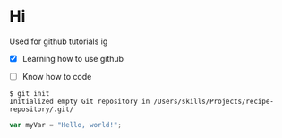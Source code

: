 # Hi

Used for github tutorials ig

- [x] Learning how to use github
- [ ] Know how to code



```
$ git init
Initialized empty Git repository in /Users/skills/Projects/recipe-repository/.git/
```


``` javascript
var myVar = "Hello, world!";
```

